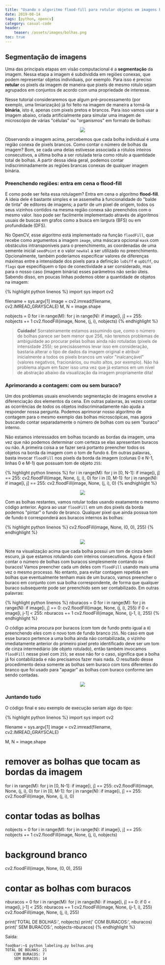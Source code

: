 ```yaml
---
title: "Usando o algoritmo flood-fill para rotular objetos em imagens binárias"
date: 2019-08-14
tags: [python, opencv]
category: casual-code
header:
    teaser: /assets/images/bolhas.png
toc: true
---
```

<!--more-->

## Segmentação de imagens

Uma das principais etapas em visão computacional é a **segmentação** da imagem. Nessa etapa a imagem é subdividida em regiões conexas, que podem representar objetos individuais, por exemplo. Para isso é preciso **rotular** os pixels da imagem de maneira que pixels de mesmo rótulo sejam agrupados em conjuntos de acordo com uma propriedade de interesse.

Nesse tutorial consideraremos que algum pré-processamento (por exemplo, uma limiarização) já foi feito na imagem de maneira a torná-la **binária**, isto é, apenas com pixels pretos e brancos. Para isso vamos usar a imagem abaixo, criada artificialmente para simular uma imagem de microscópio de várias "células" ou "organismos" em formato de bolhas:

<p align="center">
    <img src="../../assets/images/bolhas.png">
</p>

Observando a imagem acima, percebemos que cada bolha individual é uma região conexa de pixels brancos. Como contar o número de bolhas da imagem? Bom, se cada uma delas estivesse associada a rótulos inteiros consecutivos, a última bolha a ser rotulada teria como rótulo a quantidade total de bolhas. A partir dessa ideia geral, podemos contar indiscriminadamente as regiões brancas conexas de qualquer imagem binária.

### Preenchendo regiões: entra em cena o flood-fill

E como pode ser feita essa rotulagem? Entra em cena o algoritmo **flood-fill**. A ideia dele é bastante simples e se assemelha à funcionalidade do "balde de tinta" de editores de imagens; a partir de um pixel de origem, todos os seus vizinhos contidos na mesma região conexa são preenchdos com o mesmo valor. Isso pode ser facilmente implementado através de algoritmos usuais de buscas em grafos como a busca em largura (BFS) ou em profundidade (DFS).

No OpenCV, esse algoritmo está implementado na função `floodFill`, que recebe como argumentos a imagem `image`, uma máscara opcional `mask` com obstáculos intransponíveis para o preenchimento, as coordenadas de uma semente inicial `seedPoint` e o valor `newVal` a ser utilizado no preenchimento. Opcionalmente, também poderíamos especificar valores de diferenças máximas entre a intensidade dos pixels para a definição `loDiff` e `upDiff`, ou `flags` que especifiquem o tipo de conectividade a ser considerado, mas para o nosso caso (imagem binária) esses parâmetros não serão úteis. Sabendo disso, em poucas linhas podemos obter a quantidade de objetos na imagem:

{% highlight python linenos %}
import sys
import cv2

filename = sys.argv[1]
image = cv2.imread(filename, cv2.IMREAD_GRAYSCALE)
M, N = image.shape

nobjects = 0
for i in range(M):
    for j in range(N):
        if image[i, j] == 255:
            nobjects += 1
            cv2.floodFill(image, None, (j, i), nobjects)
{% endhighlight %}

>**Cuidado!**
> Sorrateiramente estamos assumindo que, como o número de bolhas parece ser bem menor que 256, não teremos problemas de ambiguidade ao procurar pelas bolhas ainda não rotuladas (pixels de intensidade 255); se precisássemos levar isso em consideração, bastaria alterar o tipo de dados da imagem original e atribuir inicialmente a todos os pixels brancos um valor "inalcançável" (valores negativos, fracionários, ou muito altos, por exemplo). Não há problema algum em fazer isso uma vez que já estamos em um nível de abstração abaixo da visualização da imagem propriamente dita!

### Aprimorando a contagem: com ou sem buraco?

Um dos problemas usuais envolvendo segmentação de imagens envolve a diferenciação dos elementos da cena. Em outras palavras, às vezes contar as ocorrências de *todos* os objetos indiscriminadamente não ajuda a responder nossa pergunta. Podemos aprimorar nosso algoritmo de contagem para o mesmo exemplo das bolhas microscópicas, mas agora buscando contar separadamente o número de bolhas com ou sem "buraco" interno.

Não estamos interessados em bolhas tocando as bordas da imagem, uma vez que não podemos determinar com certeza se elas apresentam buracos ou não. A primeira coisa a se fazer será portanto preencher todos os objetos na borda da imagem com o tom de fundo `0`. Em outras palavras, basta invocar `floodFill` nos pixels da borda da imagem (colunas 0 e N-1, linhas 0 e M-1) que possuam tom de objeto `255`:

{% highlight python linenos %}
for i in range(M):
    for j in [0, N-1]:
        if image[i, j] == 255:
            cv2.floodFill(image, None, (j, i), 0)
for i in [0, M-1]:
    for j in range(N):
        if image[i, j] == 255:
            cv2.floodFill(image, None, (j, i), 0)
{% endhighlight %}

<p align="center">
    <img src="../../assets/images/bolhas1.png">
</p>

Com as bolhas restantes, vamos rotular todas usando exatamente o mesmo código anterior. Agora ao usar `floodFill` em um dos pixels da borda podemos "pintar" o fundo de branco. Qualquer pixel que ainda possua tom de fundo `0` corresponderá aos buracos internos às bolhas:

{% highlight python linenos %}
cv2.floodFill(image, None, (0, 0), 255)
{% endhighlight %}

<p align="center">
    <img src="../../assets/images/bolhas2.png">
</p>

Note na visualização acima que cada bolha possui um tom de cinza bem escuro, já que estamos rotulando com inteiros consecutivos. Agora é fácil contar o número de bolhas com buracos simplesmente contando os buracos! Vamos preencher cada um deles com `floodFill` usando mais uma vez o mesmo processo. No entanto, para evitar contagem repetida em bolhas que eventualmente tenham mais de um buraco, vamos preencher o buraco em conjunto com sua bolha correspondente, de forma que qualquer buraco subsequente pode ser preenchido sem ser contabilizado. Em outras palavras:

{% highlight python linenos %}
nburacos = 0
for i in range(M):
    for j in range(N):
        if image[i, j] == 0:
            cv2.floodFill(image, None, (j, i), 255)
            if 0 < image[i, j-1] < 255:
                nburacos += 1
                cv2.floodFill(image, None, (j-1, i), 255)
{% endhighlight %}

O código acima procura por buracos (com tom de fundo preto igual a `0`) preenchendo eles com o novo tom de fundo branco `255`. No caso em que esse buraco pertence a uma bolha ainda não contabilizada, o vizinho imediatamente anterior do primeiro pixel preto identificado deve ser um tom de cinza intermediário (de objeto rotulado), então também invocamos `floodFill` nesse pixel com `255`; se esse não for o caso, significa que a bolha já foi contabilizada e não precisamos fazer mais nada. O resultado desse procedimento deixa somente as bolhas sem buraco com tons diferentes do branco que foi usado para "apagar" as bolhas com buraco conforme iam sendo contadas.

<p align="center">
    <img src="../../assets/images/labeling.png">
</p>

### Juntando tudo

O código final e seu exemplo de execução seriam algo do tipo:

{% highlight python linenos %}
import sys
import cv2

filename = sys.argv[1]
image = cv2.imread(filename, cv2.IMREAD_GRAYSCALE)

M, N = image.shape

# remover as bolhas que tocam as bordas da imagem
for i in range(M):
    for j in [0, N-1]:
        if image[i, j] == 255:
            cv2.floodFill(image, None, (j, i), 0)
for i in [0, M-1]:
    for j in range(N):
        if image[i, j] == 255:
            cv2.floodFill(image, None, (j, i), 0)
            
# contar todas as bolhas
nobjects = 0
for i in range(M):
    for j in range(N):
        if image[i, j] == 255:
            nobjects += 1
            cv2.floodFill(image, None, (j, i), nobjects)

# background branco
cv2.floodFill(image, None, (0, 0), 255)

# contar as bolhas com buracos
nburacos = 0
for i in range(M):
    for j in range(N):
        if image[i, j] == 0:
            if 0 < image[i, j-1] < 255:
                nburacos += 1
                cv2.floodFill(image, None, (j-1, i), 255)
            cv2.floodFill(image, None, (j, i), 255)

print('TOTAL DE BOLHAS:', nobjects)
print('    COM BURACOS:', nburacos)
print('    SEM BURACOS:', nobjects-nburacos)
{% endhighlight %}

Saída:

```console
foo@bar:~$ python labeling.py bolhas.png
TOTAL DE BOLHAS: 21
    COM BURACOS: 7
    SEM BURACOS: 14
```
